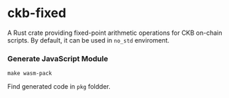# ckb-fixed

A Rust crate providing fixed-point arithmetic operations for CKB on-chain scripts.
By default, it can be used in `no_std` enviroment.

### Generate JavaScript Module
```
make wasm-pack
````
Find generated code in `pkg` foldder.

